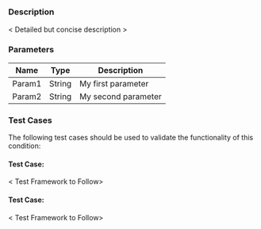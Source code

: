 # <CONDITION CLASS NAME>

### Description

< Detailed but concise description >

### Parameters

| Name | Type | Description |
| --- | --- | --- |
| Param1 | String | My first parameter |
| Param2 | String | My second parameter |

### Test Cases

The following test cases should be used to validate the functionality of this condition: 

#### Test Case: <Description>

< Test Framework to Follow>

#### Test Case: <Description>

< Test Framework to Follow>